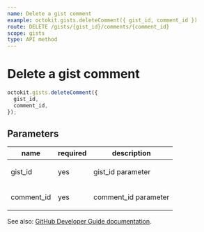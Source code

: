 ```yaml
---
name: Delete a gist comment
example: octokit.gists.deleteComment({ gist_id, comment_id })
route: DELETE /gists/{gist_id}/comments/{comment_id}
scope: gists
type: API method
---
```


# Delete a gist comment

```js
octokit.gists.deleteComment({
  gist_id,
  comment_id,
});
```

## Parameters

<table>
  <thead>
    <tr>
      <th>name</th>
      <th>required</th>
      <th>description</th>
    </tr>
  </thead>
  <tbody>
    <tr><td>gist_id</td><td>yes</td><td>

gist_id parameter

</td></tr>
<tr><td>comment_id</td><td>yes</td><td>

comment_id parameter

</td></tr>
  </tbody>
</table>

See also: [GitHub Developer Guide documentation](https://docs.github.com/rest/reference/gists#delete-a-gist-comment).
